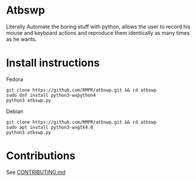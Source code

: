 # Atbswp
Literally Automate the boring stuff with python, allows the user to record his mouse and keyboard 
actions and reproduce them identically as many times as he wants.

# Install instructions
Fedora
```shell
git clone https://github.com/RMPR/atbswp.git && cd atbswp
sudo dnf install python3-wxpython4
python3 atbswp.py
```
Debian
```shell
git clone https://github.com/RMPR/atbswp.git && cd atbswp
sudo apt install python3-wxgtk4.0
python3 atbswp.py
```

# Contributions
See [CONTRIBUTING.md](./CONTRIBUTING.md)
